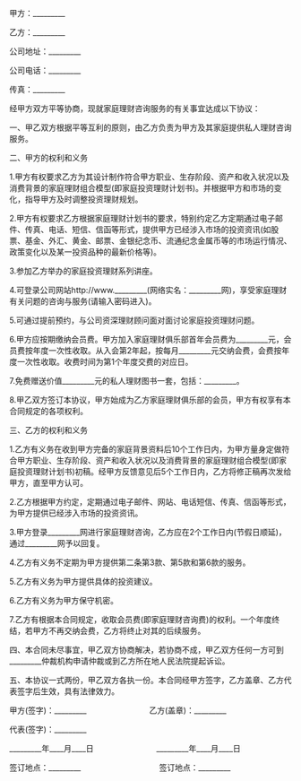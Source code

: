 
 


甲方：_________


乙方：_________


公司地址：_________


公司电话：_________


传真：_________


经甲方双方平等协商，现就家庭理财咨询服务的有关事宜达成以下协议：


一、甲乙双方根据平等互利的原则，由乙方负责为甲方及其家庭提供私人理财咨询服务。


二、甲方的权利和义务


1.甲方有权要求乙方为其设计制作符合甲方职业、生存阶段、资产和收入状况以及消费背景的家庭理财组合模型(即家庭投资理财计划书)。并根据甲方和市场的变化，指导甲方及时调整投资理财规划。


2.甲方有权要求乙方根据家庭理财计划书的要求，特别约定乙方定期通过电子邮件、传真、电话、短信、信函等形式，提供甲方已经涉入市场的投资资讯(如股票、基金、外汇、黄金、邮票、金银纪念币、流通纪念金属币等的市场运行情况、政策变化以及某一投资品种的最新价格等)。


3.参加乙方举办的家庭投资理财系列讲座。


4.可登录公司网站http://www._________(网络实名：_________网)，享受家庭理财有关问题的咨询与服务(请输入密码进入)。


5.可通过提前预约，与公司资深理财顾问面对面讨论家庭投资理财问题。


6.甲方应按期缴纳会员费。甲方加入家庭理财俱乐部首年会员费为_________元，会员费按年度一次性收取。从入会第2年起，按每月_________元交纳会费，会费按年度一次性收取。收费时间为第1个年度交费的对应日。


7.免费赠送价值_________元的私人理财图书一套，包括：_________。


8.甲乙双方签订本协议，甲方始成为乙方家庭理财俱乐部的会员，甲方有权享有本合同规定的各项权利。


三、乙方的权利和义务


1.乙方有义务在收到甲方完备的家庭背景资料后10个工作日内，为甲方量身定做符合甲方职业、生存阶段、资产和收入状况以及消费背景的家庭理财组合模型(即家庭投资理财计划书)初稿。经甲方反馈意见后5个工作日内，乙方将修正稿再次发给甲方，直至甲方认可。


2.乙方根据甲方约定，定期通过电子邮件、网站、电话短信、传真、信函等形式，为甲方提供已经涉入市场的投资资讯。


3.甲方登录_________网进行家庭理财咨询，乙方应在2个工作日内(节假日顺延)，通过_________网予以回复。


4.乙方有义务不定期为甲方提供第二条第3款、第5款和第6款的服务。


5.乙方有义务为甲方提供具体的投资建议。


6.乙方有义务为甲方保守机密。


7.乙方有根据本合同规定，收取会员费(即家庭理财咨询费)的权利。一个年度终结，若甲方不再交纳会费，乙方将终止对其的后续服务。


四、本合同未尽事宜，甲乙双方协商解决，若协商不成，甲乙双方任何一方可到_________仲裁机构申请仲裁或到乙方所在地人民法院提起诉讼。


五、本协议一式两份，甲乙双方各执一份。本合同经甲方签字，乙方盖章、乙方代表签字后生效，具有法律效力。


甲方(签字)：_________　　　　　　　　乙方(盖章)：_________


代表(签字)：_________


_________年____月____日　　　　　　　　_________年____月____日


签订地点：_________　　　　　　　　　　签订地点：_________
 


 

 
 
 
 
 
  


  
 

  


  


  
 
 
 
 

